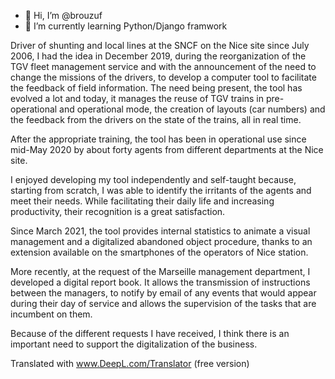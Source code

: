 - 👋 Hi, I’m @brouzuf
- 🌱 I’m currently learning Python/Django framwork

Driver of shunting and local lines at the SNCF on the Nice site since July 2006, I had the idea in December 2019, during the reorganization of the TGV fleet management service and with the announcement of the need to change the missions of the drivers, to develop a computer tool to facilitate the feedback of field information.
The need being present, the tool has evolved a lot and today, it manages the reuse of TGV trains in pre-operational and operational mode, the creation of layouts (car numbers) and the feedback from the drivers on the state of the trains, all in real time.

After the appropriate training, the tool has been in operational use since mid-May 2020 by about forty agents from different departments at the Nice site.

I enjoyed developing my tool independently and self-taught because, starting from scratch, I was able to identify the irritants of the agents and meet their needs. 
While facilitating their daily life and increasing productivity, their recognition is a great satisfaction. 

Since March 2021, the tool provides internal statistics to animate a visual management and a digitalized abandoned object procedure, thanks to an extension available on the smartphones of the operators of Nice station.

More recently, at the request of the Marseille management department, I developed a digital report book. It allows the transmission of instructions between the managers, to notify by email of any events that would appear during their day of service and allows the supervision of the tasks that are incumbent on them.

Because of the different requests I have received, I think there is an important need to support the digitalization of the business.

Translated with www.DeepL.com/Translator (free version)
